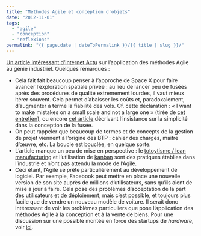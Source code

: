 ```yaml
---
title: "Methodes Agile et conception d'objets"
date: "2012-11-01"
tags:
  - "agile"
  - "conception"
  - "reflexions"
permalink: "{{ page.date | dateToPermalink }}/{{ title | slug }}/"
---
```


[Un article intéressant d’Internet Actu](http://www.internetactu.net/2012/10/31/methodes-agiles-la-conception-logicielle-appliquee-au-monde-physique/) sur l’application des méthodes Agile au génie industriel. Quelques remarques :

- Cela fait fait beaucoup penser à l’approche de Space X pour faire avancer l’exploration spatiale privée : au lieu de lancer peu de fusées après des procédures de qualité extremement lourdes, il vaut mieux itérer souvent. Cela permet d’abaisser les coûts et, paradoxalement, d’augmenter à terme la fiabilité des vols. Cf. cette déclaration : « I want to make mistakes on a small scale and not a large one » (tirée de [cet entretien](http://www.wired.com/science/space/news/2008/08/musk_qa)), ou encore [cet article](http://www.airspacemag.com/space-exploration/Visionary-Launchers-Employees.html) décrivant l’insistance sur la simplicité dans la conception de la fusée.
- On peut rappeler que beaucoup de termes et de concepts de la gestion de projet viennent à l’origine des BTP : cahier des charges, maitre d’œuvre, etc. La boucle est bouclée, en quelque sorte.
- L’article manque un peu de mise en perspective : le [totoytisme / lean manufacturing](http://en.wikipedia.org/wiki/Lean_manufacturing) et l’utilisation de [kanban](http://fr.wikipedia.org/wiki/Kanban) sont des pratiques établies dans l’industrie et n’ont pas attendu la mode de l’Agile.
- Ceci étant, l’Agile se prête particulièrement au développement de logiciel. Par exemple, Facebook peut mettre en place une nouvelle version de son site auprès de millions d’utilisateurs, sans qu’ils aient de mise a jour à faire. Cela pose des problèmes d’acceptation de la part des utilisateurs et [de déploiement](http://arstechnica.com/business/2012/04/exclusive-a-behind-the-scenes-look-at-facebook-release-engineering/), mais c’est possible, et toujours plus facile que de vendre un nouveau modèle de voiture. Il serait donc intéressant de voir les problèmes particuliers que pose l’application des méthodes Agile à la conception et à la vente de biens. Pour une discussion sur une possible montée en force des startups de _hardware_, voir [ici](http://news.ycombinator.com/item?id=4688863).
